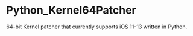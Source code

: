 # Python_Kernel64Patcher
64-bit Kernel patcher that currently supports iOS 11-13 written in Python.

